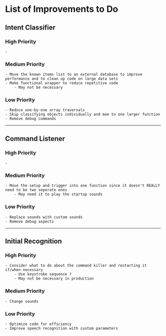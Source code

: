 # List of Improvements to Do

## Intent Classifier
### High Priority
    -
### Medium Priority
    - Move the known items list to an external database to improve performance and to clean up code on large data sets
    - Make functional wrapper to reduce repetitive code
        - May not be necessary
### Low Priority
    - Reduce one-by-one array traversals
    - Skip classifying objects individually and moe to one larger function
    - Remove debug commands

---

## Command Listener
### High Priority
    - 
### Medium Priority
    - Move the setup and trigger into one function since it doesn't REALLY need to be two seperate ones
        - May need it to play the startup sounds
### Low Priority
    - Replace sounds with custom sounds
    - Remove debug aspects

---

## Initial Recognition
### High Priority
    - Consider what to do about the command killer and restarting it if/when necessary
        - Use keystroke sequence ?
        - May not be necessary in production
### Medium Priority
    - Change sounds
### Low Priority
    - Optimize code for efficiency
    - Improve speech recognition with custom parameters

